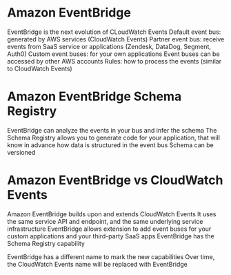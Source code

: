 # Amazon EventBridge

EventBridge is the next evolution of CLoudWatch Events
Default event bus: generated by AWS services (CloudWatch Events)
Partner event bus: receive events from SaaS service or applications (Zendesk, DataDog, Segment, Auth0)
Custom event buses: for your own applications
Event buses can be accessed by other AWS accounts
Rules: how to process the events (similar to CloudWatch Events)

# Amazon EventBridge Schema Registry

EventBridge can analyze the events in your bus and infer the schema
The Schema Registry allows you to generate code for your application, that will know in advance how data is structured in the event bus
Schema can be versioned

# Amazon EventBridge vs CloudWatch Events 

Amazon EventBridge builds upon and extends CloudWatch Events
It uses the same service API and endpoint, and the same underlying service infrastructure
EventBridge allows extension to add event buses for your custom applications and your third-party SaaS apps
EventBridge has the Schema Registry capability

EventBridge has a different name to mark the new capabilities
Over time, the CloudWatch Events name will be replaced with EventBridge
